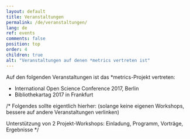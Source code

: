 ```yaml
---
layout: default
title: Veranstaltungen
permalink: /de/veranstaltungen/
lang: de
ref: events
comments: false
position: top
order: 4
children: true
alt: "Veranstaltungen auf denen *metrics vertreten ist"
---
```

Auf den folgenden Veranstaltungen ist das \*metrics-Projekt vertreten:

* International Open Science Conference 2017, Berlin
* Bibliothekartag 2017 in Frankfurt

/* Folgendes sollte eigentlich hierher: (solange keine eigenen Workshops, bessere auf andere Veranstaltungen verlinken)

Unterstützung von 2 Projekt-Workshops: Einladung, Programm, Vorträge, Ergebnisse */
